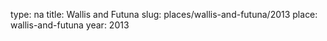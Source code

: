type: na
title: Wallis and Futuna
slug: places/wallis-and-futuna/2013
place: wallis-and-futuna
year: 2013
